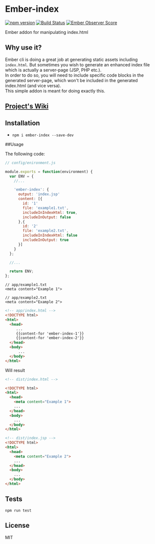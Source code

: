 # Ember-index 

[![npm version](https://badge.fury.io/js/ember-index.svg)](http://badge.fury.io/js/ember-index)
[![Build Status](https://travis-ci.org/ramybenaroya/ember-index.svg?branch=master)](https://travis-ci.org/ramybenaroya/ember-index) 
[![Ember Observer Score](http://emberobserver.com/badges/ember-index.svg)](http://emberobserver.com/addons/ember-index) 

Ember addon for manipulating index.html

## Why use it?
Ember cli is doing a great job at generating static assets including `index.html`.
But sometimes you wish to generate an enhanced index file which is actually a server-page (JSP, PHP etc.).  
In order to do so, you will need to include specific code blocks in the generated server-page, which won't  be included in the generated index.html (and vice versa).  
This simple addon is meant for doing exactly this.

## [Project's Wiki](https://github.com/ramybenaroya/ember-index/wiki)

## Installation

* `npm i ember-index --save-dev`


##Usage

The following code:
```javascript
// config/enironment.js

module.exports = function(environment) {
  var ENV = {
    //...

    'ember-index': {
      output: 'index.jsp'
      content: [{
        id: '1'
        file: 'example1.txt',
        includeInIndexHtml: true,
        includeInOutput: false
      },{
        id: '2'
        file: 'example2.txt',
        includeInIndexHtml: false
        includeInOutput: true
      }]
    }
  };

  //...

  return ENV;
};
```
```
// app/example1.txt
<meta content="Example 1">
```
```
// app/example2.txt
<meta content="Example 2">
```
```html
<!-- app/index.html -->
<!DOCTYPE html>
<html>
  <head>
     ...
     {{content-for 'ember-index-1'}}
     {{content-for 'ember-index-2'}}
  </head>
  <body>
      ...
  </body>
</html>
```
Will result
```html
<!-- dist/index.html -->

<!DOCTYPE html>
<html>
  <head>
    <meta content="Example 1">
    ...
  </head>
  <body>
    ...
  </body>
</html>
```
```html
<!-- dist/index.jsp -->
<!DOCTYPE html>
<html>
  <head>
    <meta content="Example 2">
    ...
  </head>
  <body>
    ...
  </body>
</html>
```

## Tests
`npm run test`

## License
MIT
